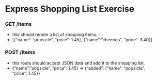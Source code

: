 # Express Shopping List Exercise

### GET /items 
- this should render a list of shopping items.
- [{“name”: “popsicle”, “price”: 1.45}, {“name”:”cheerios”, “price”: 3.40}]

### POST /items 
- this route should accept JSON data and add it to the shopping list.
- {“name”:”popsicle”, “price”: 1.45} => {“added”: {“name”: “popsicle”, “price”: 1.45}}

